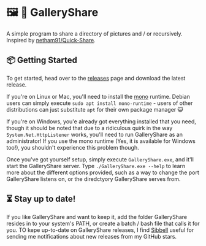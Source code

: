 # :framed_picture: :wave: GalleryShare
A simple program to share a directory of pictures and / or recursively. Inspired by [netham91/Quick-Share](https://github.com/netham91/Quick-Share).

## :package: Getting Started
To get started, head over to the [releases](https://github.com/sbrl/GalleryShare/releases/) page and download the latest release.

If you're on Linux or Mac, you'll need to install the [mono](http://www.mono-project.com/) runtime. Debian users can simply execute `sudo apt install mono-runtime` - users of other distributions can just substitute `apt` for their own package manager :smiley_cat:

If you're on Windows, you'e already got everything installed that you need, though it should be noted that due to a ridiculous quirk in the way `System.Net.HttpListener` works, you'll need to run GalleryShare as an administrator! If you use the mono runtime (Yes, it is available for Windows too!), you shouldn't experience this problem though.

Once you've got yourself setup, simply execute `GalleryShare.exe`, and it'll start the GalleryShare server. Type `./GalleryShare.exe --help` to learn more about the different options provided, such as a way to change the port GalleryShare listens on, or the diredctyory GalleryShare serves from.

## :hourglass_flowing_sand: Stay up to date!
If you like GalleryShare and want to keep it, add the folder GalleryShare resides in to your system's PATH, or create a batch / bash file that calls it for you. TO kepe up-to-date on GalleryShare releases, I find [Sibbell](https://about.sibbell.com/) useful for sending me notifications about new releases from my GitHub stars.
